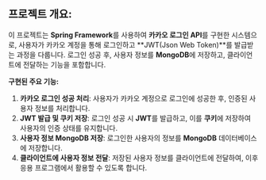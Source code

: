 ## **프로젝트 개요:**

이 프로젝트는 **Spring Framework**를 사용하여 **카카오 로그인 API**를 구현한 시스템으로, 사용자가 카카오 계정을 통해 로그인하고 **JWT(Json Web Token)**를 발급받는 과정을 다룹니다. 로그인 성공 후, 사용자 정보를 **MongoDB**에 저장하고, 클라이언트에 전달하는 기능을 포함합니다.

**구현된 주요 기능:**
1. **카카오 로그인 성공 처리**: 사용자가 카카오 계정으로 로그인에 성공한 후, 인증된 사용자 정보를 처리합니다.
2. **JWT 발급 및 쿠키 저장**: 로그인 성공 시 **JWT**를 발급하고, 이를 **쿠키**에 저장하여 사용자의 인증 상태를 유지합니다.
3. **사용자 정보 MongoDB 저장**: 로그인한 사용자의 정보를 **MongoDB** 데이터베이스에 저장합니다.
4. **클라이언트에 사용자 정보 전달**: 저장된 사용자 정보를 클라이언트에 전달하여, 이후 응용 프로그램에서 활용할 수 있도록 합니다.
